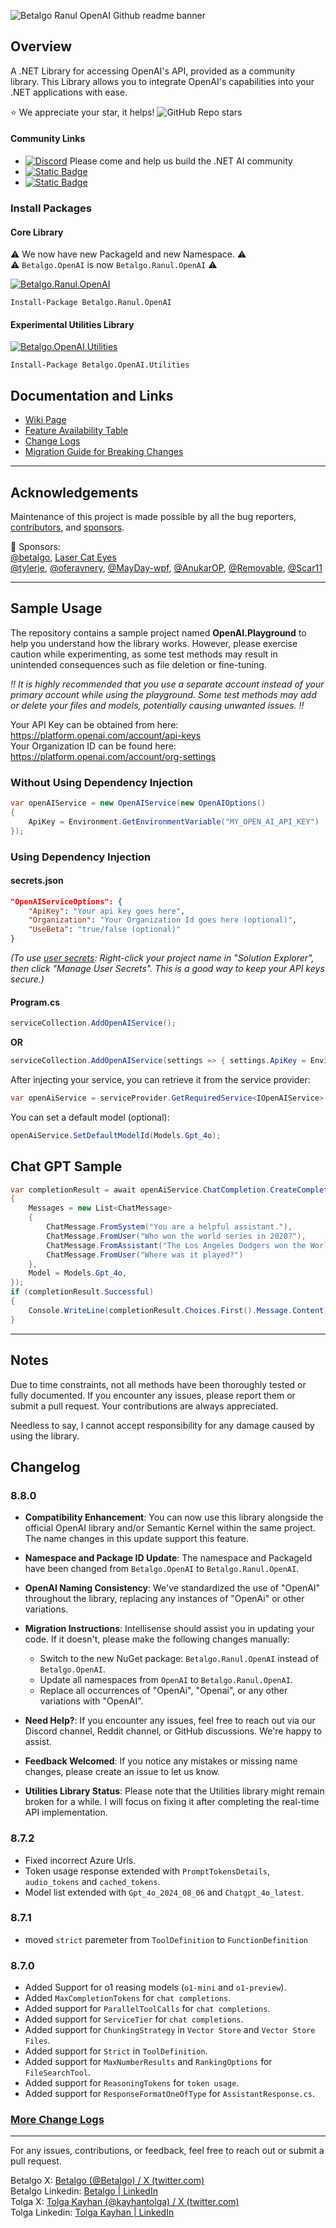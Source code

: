 ![Betalgo Ranul OpenAI Github readme banner](https://github.com/user-attachments/assets/3a76387f-e033-4ee2-a9c7-2ebf047c4d90)

## Overview
A .NET Library for accessing OpenAI's API, provided as a community library. This Library allows you to integrate OpenAI's capabilities into your .NET applications with ease.

⭐ We appreciate your star, it helps! ![GitHub Repo stars](https://img.shields.io/github/stars/betalgo/openai)  
 #### Community Links
- [![Discord](https://img.shields.io/discord/1250841506785529916?label=Discord)](https://discord.gg/gfgHsWnGxy) Please come and help us build the .NET AI community  
- [![Static Badge](https://img.shields.io/badge/Reddit-Betalgo%20Developers-orange)](https://www.reddit.com/r/BetalgoDevelopers)
- [![Static Badge](https://img.shields.io/badge/Github-Discussions-black)](https://github.com/betalgo/openai/discussions)
 
### Install Packages
#### Core Library
⚠️ We now have new PackageId and new Namespace. ⚠️  
⚠️ `Betalgo.OpenAI` is now `Betalgo.Ranul.OpenAI` ⚠️  

[![Betalgo.Ranul.OpenAI](https://img.shields.io/nuget/v/Betalgo.Ranul.OpenAI?style=for-the-badge)](https://www.nuget.org/packages/Betalgo.Ranul.OpenAI/)
```shell
Install-Package Betalgo.Ranul.OpenAI
```

#### Experimental Utilities Library
[![Betalgo.OpenAI.Utilities](https://img.shields.io/nuget/v/Betalgo.OpenAI.Utilities?style=for-the-badge)](https://www.nuget.org/packages/Betalgo.OpenAI.Utilities/)
```shell
Install-Package Betalgo.OpenAI.Utilities
```

## Documentation and Links
- [Wiki Page](https://github.com/betalgo/openai/wiki)
- [Feature Availability Table](https://github.com/betalgo/openai/wiki/Feature-Availability)
- [Change Logs](https://github.com/betalgo/openai/wiki/Change-Logs)
- [Migration Guide for Breaking Changes](https://github.com/betalgo/openai/wiki/Migration-Guides-for-breaking-changes)
---

## Acknowledgements
Maintenance of this project is made possible by all the bug reporters, [contributors](https://github.com/betalgo/openai/graphs/contributors), and [sponsors](https://github.com/sponsors/kayhantolga).

💖 Sponsors:  
[@betalgo](https://github.com/betalgo), [Laser Cat Eyes](https://lasercateyes.com/)   
[@tylerje](https://github.com/tylerje), [@oferavnery](https://github.com/oferavnery), [@MayDay-wpf](https://github.com/MayDay-wpf), [@AnukarOP](https://github.com/AnukarOP), [@Removable](https://github.com/Removable), [@Scar11](https://github.com/Scar11)

---

## Sample Usage
The repository contains a sample project named **OpenAI.Playground** to help you understand how the library works. However, please exercise caution while experimenting, as some test methods may result in unintended consequences such as file deletion or fine-tuning.

*!! It is highly recommended that you use a separate account instead of your primary account while using the playground. Some test methods may add or delete your files and models, potentially causing unwanted issues. !!*

Your API Key can be obtained from here: https://platform.openai.com/account/api-keys  
Your Organization ID can be found here: https://platform.openai.com/account/org-settings

### Without Using Dependency Injection
```csharp
var openAIService = new OpenAIService(new OpenAIOptions()
{
    ApiKey = Environment.GetEnvironmentVariable("MY_OPEN_AI_API_KEY")
});
```

### Using Dependency Injection

#### secrets.json
```json
"OpenAIServiceOptions": {
    "ApiKey": "Your api key goes here",
    "Organization": "Your Organization Id goes here (optional)",
    "UseBeta": "true/false (optional)"
}
```
*(To use [user secrets](https://docs.microsoft.com/en-us/aspnet/core/security/app-secrets?view=aspnetcore-6.0&tabs=windows): Right-click your project name in "Solution Explorer", then click "Manage User Secrets". This is a good way to keep your API keys secure.)*

#### Program.cs
```csharp
serviceCollection.AddOpenAIService();
```

**OR**

```csharp
serviceCollection.AddOpenAIService(settings => { settings.ApiKey = Environment.GetEnvironmentVariable("MY_OPEN_AI_API_KEY"); });
```

After injecting your service, you can retrieve it from the service provider:
```csharp
var openAiService = serviceProvider.GetRequiredService<IOpenAIService>();
```

You can set a default model (optional):
```csharp
openAiService.SetDefaultModelId(Models.Gpt_4o);
```

## Chat GPT Sample
```csharp
var completionResult = await openAiService.ChatCompletion.CreateCompletion(new ChatCompletionCreateRequest
{
    Messages = new List<ChatMessage>
    {
        ChatMessage.FromSystem("You are a helpful assistant."),
        ChatMessage.FromUser("Who won the world series in 2020?"),
        ChatMessage.FromAssistant("The Los Angeles Dodgers won the World Series in 2020."),
        ChatMessage.FromUser("Where was it played?")
    },
    Model = Models.Gpt_4o,
});
if (completionResult.Successful)
{
    Console.WriteLine(completionResult.Choices.First().Message.Content);
}
```

---
## Notes
Due to time constraints, not all methods have been thoroughly tested or fully documented. If you encounter any issues, please report them or submit a pull request. Your contributions are always appreciated.

Needless to say, I cannot accept responsibility for any damage caused by using the library.

## Changelog
### 8.8.0

- **Compatibility Enhancement**: You can now use this library alongside the official OpenAI library and/or Semantic Kernel within the same project. The name changes in this update support this feature.

- **Namespace and Package ID Update**: The namespace and PackageId have been changed from `Betalgo.OpenAI` to `Betalgo.Ranul.OpenAI`.

- **OpenAI Naming Consistency**: We've standardized the use of "OpenAI" throughout the library, replacing any instances of "OpenAi" or other variations.

- **Migration Instructions**: Intellisense should assist you in updating your code. If it doesn't, please make the following changes manually:
  - Switch to the new NuGet package: `Betalgo.Ranul.OpenAI` instead of `Betalgo.OpenAI`.
  - Update all namespaces from `OpenAI` to `Betalgo.Ranul.OpenAI`.
  - Replace all occurrences of "OpenAi", "Openai", or any other variations with "OpenAI".

- **Need Help?**: If you encounter any issues, feel free to reach out via our Discord channel, Reddit channel, or GitHub discussions. We're happy to assist.

- **Feedback Welcomed**: If you notice any mistakes or missing name changes, please create an issue to let us know.

- **Utilities Library Status**: Please note that the Utilities library might remain broken for a while. I will focus on fixing it after completing the real-time API implementation.


### 8.7.2
- Fixed incorrect Azure Urls. 
- Token usage response extended with `PromptTokensDetails`, `audio_tokens` and `cached_tokens`.
- Model list extended with `Gpt_4o_2024_08_06` and `Chatgpt_4o_latest`.

### 8.7.1 
- moved `strict` paremeter from `ToolDefinition` to `FunctionDefinition`

### 8.7.0
- Added Support for o1 reasing models (`o1-mini` and `o1-preview`). 
- Added `MaxCompletionTokens` for `chat completions`.
- Added support for `ParallelToolCalls` for `chat completions`.
- Added support for `ServiceTier` for `chat completions`.
- Added support for `ChunkingStrategy` in `Vector Store` and `Vector Store Files`.
- Added support for `Strict` in `ToolDefinition`.
- Added support for `MaxNumberResults` and `RankingOptions` for `FileSearchTool`.
- Added support for `ReasoningTokens` for `token usage`.
- Added support for `ResponseFormatOneOfType` for `AssistantResponse.cs`.

### [More Change Logs](https://github.com/betalgo/openai/wiki/Change-Logs)
---

For any issues, contributions, or feedback, feel free to reach out or submit a pull request.

Betalgo X: [Betalgo (@Betalgo) / X (twitter.com)](https://twitter.com/Betalgo)  
Betalgo Linkedin:  [Betalgo | LinkedIn](https://www.linkedin.com/company/betalgo-up )  
Tolga X: [Tolga Kayhan (@kayhantolga) / X (twitter.com)](https://twitter.com/kayhantolga)  
Tolga Linkedin: [Tolga Kayhan | LinkedIn](https://www.linkedin.com/in/kayhantolga/)  
